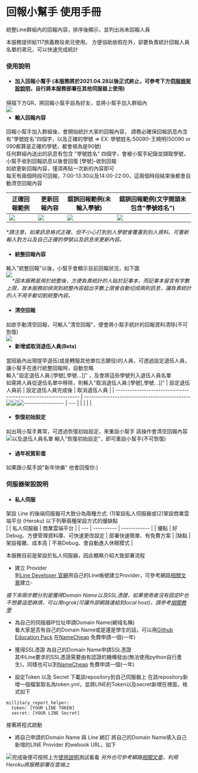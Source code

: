 # 回報小幫手 使用手冊

統整Line群組內的回報內容，排序後顯示，並列出尚未回報人員

本服務提供給117旅義務役弟兄使用。
方便協助放假在外，卻要負責統計回報人員名單的弟兄，可以快速完成統計

### 使用說明

- #### 加入回報小幫手 (本服務將於2021.04.28以後正式終止，可參考下方[伺服器架設說明](https://github.com/AllenChen0958/military_report/blob/special_squad_num/README.md#%E4%BC%BA%E6%9C%8D%E5%99%A8%E6%9E%B6%E8%A8%AD%E8%AA%AA%E6%98%8E)，自行將本服務部署在其他伺服器上使用)
掃描下方QR，將回報小幫手設為好友，並將小幫手加入群組內  
<img src="https://imgur.com/NCV8xaF.jpg" style="float:left" /> 

- #### 輸入回報內容
回報小幫手加入群組後，會開始統計大家的回報內容，
請務必確保回報訊息內含有"學號姓名"四個字，以及正確的學號 => EX: 學號姓名:50090-王曉明(50090 or 090都算是正確的學號，都會視為是90號)  
任何群組內送出的訊息有包含 "學號姓名" 四個字，會被小幫手紀錄並擷取學號，
小幫手收到回報訊息以後會回復 [學號]-收到回報  
如欲更新回報內容，僅須再貼一次新的內容即可  
每天有兩個時段可回報，7:00-13:30以及14:00-22:00，這兩個時段結束後都會自動清空回報內容

| 正確回報範例                                                   |更新回報內容 | 錯誤回報範例(未輸入學號)                                       | 錯誤回報範例(文字開頭未包含"學號姓名")                         |
| -------------------------------------------------------------- | --- | -------------------------------------------------------------- | -------------------------------------------------------------- |
| <img src="https://imgur.com/jfjAoWi.jpg" style="float:left" /> |  <img src="https://imgur.com/pwHkiyH.jpg" style="float:left" />   | <img src="https://imgur.com/iSfk9ar.jpg" style="float:left" /> | <img src="https://imgur.com/lcnvoJv.jpg" style="float:left" /> |

_*請注意，如果訊息格式正確，但不小心打到別人學號會覆蓋到別人資料。可重新輸入對方以及自己正確的學號以及訊息來更新內容。_ 


- #### 統整回報內容
輸入"統整回報"以後，小幫手會顯示目前回報狀況，如下圖  
<img src="https://imgur.com/K4H84JQ.jpg" style="float:left" />  

_*因本服務是用於統整後，方便負責統計的人貼於記事本，而記事本留言有字數上限，故本服務如偵測到統整內容超出字數上限會自動切成兩則訊息，讓負責統計的人不用手動切割統整內容。_

- #### 清空回報
如欲手動清空回報，可輸入"清空回報"，便會將小幫手統計的回報資料清除(不可恢復)  
<img src="https://imgur.com/FMB7VxN.jpg" style="float:left" />  

- #### 新增或取消退伍人員(Beta)
當班級內出現提早退伍(或是轉服其他單位志願役)的人員，可透過設定退伍人員，讓小幫手在進行統整回報時，自動忽略  
輸入"設定退伍人員:[學號[,學號...]]" ，及會將這些學號列入退伍人員名單  
如需將人員從退伍名單中移除，則輸入"取消退伍人員:[學號[,學號...]]"
| 設定退伍人員前  | 設定退伍人員完成後 | 取消退伍人員 |
| -------------------------------------------------------------- | -------------------------------------------------------------- | --- |
| <img src="https://imgur.com/RwStzZf.jpg" style="float:left" /> | <img src="https://imgur.com/MKkJoRi.jpg" style="float:left" /> |   <img src="https://imgur.com/UJmiVUw.jpg" style="float:left" />  |

- #### 恢復初始設定
如出現小幫手異常，可透過恢復初始設定，來重設小幫手
該操作會清空回報內容以及退伍人員名單
輸入"恢復初始設定"，即可重設小幫手(不可恢復)
<img src="https://imgur.com/AGxo4JQ.jpg" style="float:left" />

- #### 過年祝賀彩蛋
如果跟小幫手說"新年快樂"
他會回復你:)

### 伺服器架設說明

- #### 私人伺服
架設 Line 的後端伺服器可大致分為兩種方式: (1)架設私人伺服器或(2)架設商業雲端平台 (Heroku)
以下列舉兩種架設方式的優缺點  
|     | 私人伺服器 | 商業雲端平台 |
| --- | ---------- | ------------ |
| 優點 | 好Debug、方便管理資料庫、可快速更改設定 | 部署快速簡單、有免費方案 |
|缺點 | 架設複雜、成本高 | 不易Debug、會自動進入休眠模式 |


本服務目前是架設於私人伺服器，因此概略介紹大致部署流程  
- 建立 Provider  
到[Line Developer 官網](https://developers.line.biz/console/)用自己的Line帳號建立Provider，可參考網路[相關文章](https://github.com/yaoandy107/line-bot-tutorial#%E5%89%B5%E5%BB%BA-line-bot-%E9%A0%BB%E9%81%93)建立- 

_接下來兩步驟分別是獲得Domain Name以及SSL憑證，如果使用者沒有固定IP也不想要這麼麻煩，可以用ngrok(可讓外部網路連結到local host)，請參考[相關教學](https://ithelp.ithome.com.tw/articles/10229943)_
- 為自己的伺服器IP位址申請Domain Name(網域名稱)  
看大家是否有自己的Domain Name或是還是學生的話，可以用[Github Education Pack](https://education.github.com/pack/offers) 在[NameCheap](https://www.namecheap.com/cart/addtocart.aspx?producttype=ssl&product=positivessl&action=purchase&period=1-YEAR&qty=1) 免費申請一個(一年)

- 獲得SSL憑證
為自己的Domain Name申請SSL憑證  
其中Line要求的SSL憑證需要由有認證的機構發出(無法使用python自行產生)，同樣也可以到[NameCheap](https://www.namecheap.com/cart/addtocart.aspx?producttype=ssl&product=positivessl&action=purchase&period=1-YEAR&qty=1) 免費申請一個(一年)

- 設定Token 以及 Secret
下載該repository到自己伺服器上
在該repository新增一個檔案取名為token.yml，並將LINE的Token以及secret新增在裡面，格式如下  
```
millitary_report_helper: 
  token: [YOUR LINE TOKEN]
  secret: [YOUR LINE Secret]
```
接著將程式啟動  

- 將自己申請的Domain Name 與 Line 綁訂
將自己的Domain Name填入自己新增的LINE Provider 的webook URL，如下  
<img src="https://imgur.com/OckfG3h.jpg" style="float:left" />


完成後便可按照上方[使用說明](https://github.com/AllenChen0958/military_report#%E4%BD%BF%E7%94%A8%E8%AA%AA%E6%98%8E)測試看看 
_另外也可參考網路[相關文章](https://github.com/yaoandy107/line-bot-tutorial)，利用Heroku將服務部署在雲端上_

